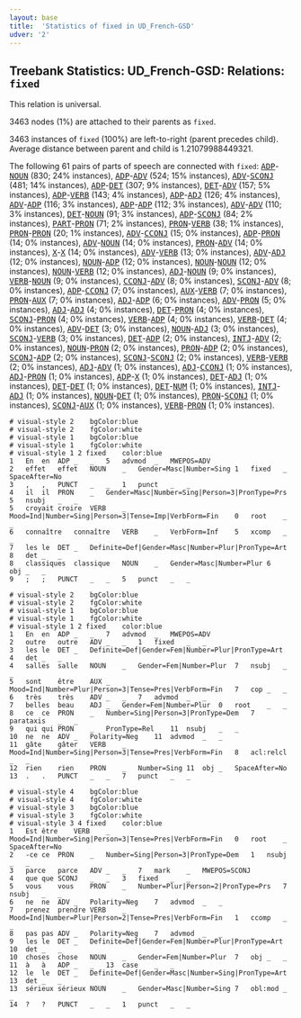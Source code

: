 ```yaml
---
layout: base
title:  'Statistics of fixed in UD_French-GSD'
udver: '2'
---
```


## Treebank Statistics: UD_French-GSD: Relations: `fixed`

This relation is universal.

3463 nodes (1%) are attached to their parents as `fixed`.

3463 instances of `fixed` (100%) are left-to-right (parent precedes child).
Average distance between parent and child is 1.21079988449321.

The following 61 pairs of parts of speech are connected with `fixed`: <tt><a href="fr_gsd-pos-ADP.html">ADP</a></tt>-<tt><a href="fr_gsd-pos-NOUN.html">NOUN</a></tt> (830; 24% instances), <tt><a href="fr_gsd-pos-ADP.html">ADP</a></tt>-<tt><a href="fr_gsd-pos-ADV.html">ADV</a></tt> (524; 15% instances), <tt><a href="fr_gsd-pos-ADV.html">ADV</a></tt>-<tt><a href="fr_gsd-pos-SCONJ.html">SCONJ</a></tt> (481; 14% instances), <tt><a href="fr_gsd-pos-ADP.html">ADP</a></tt>-<tt><a href="fr_gsd-pos-DET.html">DET</a></tt> (307; 9% instances), <tt><a href="fr_gsd-pos-DET.html">DET</a></tt>-<tt><a href="fr_gsd-pos-ADV.html">ADV</a></tt> (157; 5% instances), <tt><a href="fr_gsd-pos-ADP.html">ADP</a></tt>-<tt><a href="fr_gsd-pos-VERB.html">VERB</a></tt> (143; 4% instances), <tt><a href="fr_gsd-pos-ADP.html">ADP</a></tt>-<tt><a href="fr_gsd-pos-ADJ.html">ADJ</a></tt> (126; 4% instances), <tt><a href="fr_gsd-pos-ADV.html">ADV</a></tt>-<tt><a href="fr_gsd-pos-ADP.html">ADP</a></tt> (116; 3% instances), <tt><a href="fr_gsd-pos-ADP.html">ADP</a></tt>-<tt><a href="fr_gsd-pos-ADP.html">ADP</a></tt> (112; 3% instances), <tt><a href="fr_gsd-pos-ADV.html">ADV</a></tt>-<tt><a href="fr_gsd-pos-ADV.html">ADV</a></tt> (110; 3% instances), <tt><a href="fr_gsd-pos-DET.html">DET</a></tt>-<tt><a href="fr_gsd-pos-NOUN.html">NOUN</a></tt> (91; 3% instances), <tt><a href="fr_gsd-pos-ADP.html">ADP</a></tt>-<tt><a href="fr_gsd-pos-SCONJ.html">SCONJ</a></tt> (84; 2% instances), <tt><a href="fr_gsd-pos-PART.html">PART</a></tt>-<tt><a href="fr_gsd-pos-PRON.html">PRON</a></tt> (71; 2% instances), <tt><a href="fr_gsd-pos-PRON.html">PRON</a></tt>-<tt><a href="fr_gsd-pos-VERB.html">VERB</a></tt> (38; 1% instances), <tt><a href="fr_gsd-pos-PRON.html">PRON</a></tt>-<tt><a href="fr_gsd-pos-PRON.html">PRON</a></tt> (20; 1% instances), <tt><a href="fr_gsd-pos-ADV.html">ADV</a></tt>-<tt><a href="fr_gsd-pos-CCONJ.html">CCONJ</a></tt> (15; 0% instances), <tt><a href="fr_gsd-pos-ADP.html">ADP</a></tt>-<tt><a href="fr_gsd-pos-PRON.html">PRON</a></tt> (14; 0% instances), <tt><a href="fr_gsd-pos-ADV.html">ADV</a></tt>-<tt><a href="fr_gsd-pos-NOUN.html">NOUN</a></tt> (14; 0% instances), <tt><a href="fr_gsd-pos-PRON.html">PRON</a></tt>-<tt><a href="fr_gsd-pos-ADV.html">ADV</a></tt> (14; 0% instances), <tt><a href="fr_gsd-pos-X.html">X</a></tt>-<tt><a href="fr_gsd-pos-X.html">X</a></tt> (14; 0% instances), <tt><a href="fr_gsd-pos-ADV.html">ADV</a></tt>-<tt><a href="fr_gsd-pos-VERB.html">VERB</a></tt> (13; 0% instances), <tt><a href="fr_gsd-pos-ADV.html">ADV</a></tt>-<tt><a href="fr_gsd-pos-ADJ.html">ADJ</a></tt> (12; 0% instances), <tt><a href="fr_gsd-pos-NOUN.html">NOUN</a></tt>-<tt><a href="fr_gsd-pos-ADP.html">ADP</a></tt> (12; 0% instances), <tt><a href="fr_gsd-pos-NOUN.html">NOUN</a></tt>-<tt><a href="fr_gsd-pos-NOUN.html">NOUN</a></tt> (12; 0% instances), <tt><a href="fr_gsd-pos-NOUN.html">NOUN</a></tt>-<tt><a href="fr_gsd-pos-VERB.html">VERB</a></tt> (12; 0% instances), <tt><a href="fr_gsd-pos-ADJ.html">ADJ</a></tt>-<tt><a href="fr_gsd-pos-NOUN.html">NOUN</a></tt> (9; 0% instances), <tt><a href="fr_gsd-pos-VERB.html">VERB</a></tt>-<tt><a href="fr_gsd-pos-NOUN.html">NOUN</a></tt> (9; 0% instances), <tt><a href="fr_gsd-pos-CCONJ.html">CCONJ</a></tt>-<tt><a href="fr_gsd-pos-ADV.html">ADV</a></tt> (8; 0% instances), <tt><a href="fr_gsd-pos-SCONJ.html">SCONJ</a></tt>-<tt><a href="fr_gsd-pos-ADV.html">ADV</a></tt> (8; 0% instances), <tt><a href="fr_gsd-pos-ADP.html">ADP</a></tt>-<tt><a href="fr_gsd-pos-CCONJ.html">CCONJ</a></tt> (7; 0% instances), <tt><a href="fr_gsd-pos-AUX.html">AUX</a></tt>-<tt><a href="fr_gsd-pos-VERB.html">VERB</a></tt> (7; 0% instances), <tt><a href="fr_gsd-pos-PRON.html">PRON</a></tt>-<tt><a href="fr_gsd-pos-AUX.html">AUX</a></tt> (7; 0% instances), <tt><a href="fr_gsd-pos-ADJ.html">ADJ</a></tt>-<tt><a href="fr_gsd-pos-ADP.html">ADP</a></tt> (6; 0% instances), <tt><a href="fr_gsd-pos-ADV.html">ADV</a></tt>-<tt><a href="fr_gsd-pos-PRON.html">PRON</a></tt> (5; 0% instances), <tt><a href="fr_gsd-pos-ADJ.html">ADJ</a></tt>-<tt><a href="fr_gsd-pos-ADJ.html">ADJ</a></tt> (4; 0% instances), <tt><a href="fr_gsd-pos-DET.html">DET</a></tt>-<tt><a href="fr_gsd-pos-PRON.html">PRON</a></tt> (4; 0% instances), <tt><a href="fr_gsd-pos-SCONJ.html">SCONJ</a></tt>-<tt><a href="fr_gsd-pos-PRON.html">PRON</a></tt> (4; 0% instances), <tt><a href="fr_gsd-pos-VERB.html">VERB</a></tt>-<tt><a href="fr_gsd-pos-ADP.html">ADP</a></tt> (4; 0% instances), <tt><a href="fr_gsd-pos-VERB.html">VERB</a></tt>-<tt><a href="fr_gsd-pos-DET.html">DET</a></tt> (4; 0% instances), <tt><a href="fr_gsd-pos-ADV.html">ADV</a></tt>-<tt><a href="fr_gsd-pos-DET.html">DET</a></tt> (3; 0% instances), <tt><a href="fr_gsd-pos-NOUN.html">NOUN</a></tt>-<tt><a href="fr_gsd-pos-ADJ.html">ADJ</a></tt> (3; 0% instances), <tt><a href="fr_gsd-pos-SCONJ.html">SCONJ</a></tt>-<tt><a href="fr_gsd-pos-VERB.html">VERB</a></tt> (3; 0% instances), <tt><a href="fr_gsd-pos-DET.html">DET</a></tt>-<tt><a href="fr_gsd-pos-ADP.html">ADP</a></tt> (2; 0% instances), <tt><a href="fr_gsd-pos-INTJ.html">INTJ</a></tt>-<tt><a href="fr_gsd-pos-ADV.html">ADV</a></tt> (2; 0% instances), <tt><a href="fr_gsd-pos-NOUN.html">NOUN</a></tt>-<tt><a href="fr_gsd-pos-PRON.html">PRON</a></tt> (2; 0% instances), <tt><a href="fr_gsd-pos-PRON.html">PRON</a></tt>-<tt><a href="fr_gsd-pos-ADP.html">ADP</a></tt> (2; 0% instances), <tt><a href="fr_gsd-pos-SCONJ.html">SCONJ</a></tt>-<tt><a href="fr_gsd-pos-ADP.html">ADP</a></tt> (2; 0% instances), <tt><a href="fr_gsd-pos-SCONJ.html">SCONJ</a></tt>-<tt><a href="fr_gsd-pos-SCONJ.html">SCONJ</a></tt> (2; 0% instances), <tt><a href="fr_gsd-pos-VERB.html">VERB</a></tt>-<tt><a href="fr_gsd-pos-VERB.html">VERB</a></tt> (2; 0% instances), <tt><a href="fr_gsd-pos-ADJ.html">ADJ</a></tt>-<tt><a href="fr_gsd-pos-ADV.html">ADV</a></tt> (1; 0% instances), <tt><a href="fr_gsd-pos-ADJ.html">ADJ</a></tt>-<tt><a href="fr_gsd-pos-CCONJ.html">CCONJ</a></tt> (1; 0% instances), <tt><a href="fr_gsd-pos-ADJ.html">ADJ</a></tt>-<tt><a href="fr_gsd-pos-PRON.html">PRON</a></tt> (1; 0% instances), <tt><a href="fr_gsd-pos-ADP.html">ADP</a></tt>-<tt><a href="fr_gsd-pos-X.html">X</a></tt> (1; 0% instances), <tt><a href="fr_gsd-pos-DET.html">DET</a></tt>-<tt><a href="fr_gsd-pos-ADJ.html">ADJ</a></tt> (1; 0% instances), <tt><a href="fr_gsd-pos-DET.html">DET</a></tt>-<tt><a href="fr_gsd-pos-DET.html">DET</a></tt> (1; 0% instances), <tt><a href="fr_gsd-pos-DET.html">DET</a></tt>-<tt><a href="fr_gsd-pos-NUM.html">NUM</a></tt> (1; 0% instances), <tt><a href="fr_gsd-pos-INTJ.html">INTJ</a></tt>-<tt><a href="fr_gsd-pos-ADJ.html">ADJ</a></tt> (1; 0% instances), <tt><a href="fr_gsd-pos-NOUN.html">NOUN</a></tt>-<tt><a href="fr_gsd-pos-DET.html">DET</a></tt> (1; 0% instances), <tt><a href="fr_gsd-pos-PRON.html">PRON</a></tt>-<tt><a href="fr_gsd-pos-SCONJ.html">SCONJ</a></tt> (1; 0% instances), <tt><a href="fr_gsd-pos-SCONJ.html">SCONJ</a></tt>-<tt><a href="fr_gsd-pos-AUX.html">AUX</a></tt> (1; 0% instances), <tt><a href="fr_gsd-pos-VERB.html">VERB</a></tt>-<tt><a href="fr_gsd-pos-PRON.html">PRON</a></tt> (1; 0% instances).


~~~ conllu
# visual-style 2	bgColor:blue
# visual-style 2	fgColor:white
# visual-style 1	bgColor:blue
# visual-style 1	fgColor:white
# visual-style 1 2 fixed	color:blue
1	En	en	ADP	_	_	5	advmod	_	MWEPOS=ADV
2	effet	effet	NOUN	_	Gender=Masc|Number=Sing	1	fixed	_	SpaceAfter=No
3	,	,	PUNCT	_	_	1	punct	_	_
4	il	il	PRON	_	Gender=Masc|Number=Sing|Person=3|PronType=Prs	5	nsubj	_	_
5	croyait	croire	VERB	_	Mood=Ind|Number=Sing|Person=3|Tense=Imp|VerbForm=Fin	0	root	_	_
6	connaître	connaître	VERB	_	VerbForm=Inf	5	xcomp	_	_
7	les	le	DET	_	Definite=Def|Gender=Masc|Number=Plur|PronType=Art	8	det	_	_
8	classiques	classique	NOUN	_	Gender=Masc|Number=Plur	6	obj	_	_
9	;	;	PUNCT	_	_	5	punct	_	_

~~~


~~~ conllu
# visual-style 2	bgColor:blue
# visual-style 2	fgColor:white
# visual-style 1	bgColor:blue
# visual-style 1	fgColor:white
# visual-style 1 2 fixed	color:blue
1	En	en	ADP	_	_	7	advmod	_	MWEPOS=ADV
2	outre	outre	ADV	_	_	1	fixed	_	_
3	les	le	DET	_	Definite=Def|Gender=Fem|Number=Plur|PronType=Art	4	det	_	_
4	salles	salle	NOUN	_	Gender=Fem|Number=Plur	7	nsubj	_	_
5	sont	être	AUX	_	Mood=Ind|Number=Plur|Person=3|Tense=Pres|VerbForm=Fin	7	cop	_	_
6	très	très	ADV	_	_	7	advmod	_	_
7	belles	beau	ADJ	_	Gender=Fem|Number=Plur	0	root	_	_
8	ce	ce	PRON	_	Number=Sing|Person=3|PronType=Dem	7	parataxis	_	_
9	qui	qui	PRON	_	PronType=Rel	11	nsubj	_	_
10	ne	ne	ADV	_	Polarity=Neg	11	advmod	_	_
11	gâte	gâter	VERB	_	Mood=Ind|Number=Sing|Person=3|Tense=Pres|VerbForm=Fin	8	acl:relcl	_	_
12	rien	rien	PRON	_	Number=Sing	11	obj	_	SpaceAfter=No
13	.	.	PUNCT	_	_	7	punct	_	_

~~~


~~~ conllu
# visual-style 4	bgColor:blue
# visual-style 4	fgColor:white
# visual-style 3	bgColor:blue
# visual-style 3	fgColor:white
# visual-style 3 4 fixed	color:blue
1	Est	être	VERB	_	Mood=Ind|Number=Sing|Person=3|Tense=Pres|VerbForm=Fin	0	root	_	SpaceAfter=No
2	-ce	ce	PRON	_	Number=Sing|Person=3|PronType=Dem	1	nsubj	_	_
3	parce	parce	ADV	_	_	7	mark	_	MWEPOS=SCONJ
4	que	que	SCONJ	_	_	3	fixed	_	_
5	vous	vous	PRON	_	Number=Plur|Person=2|PronType=Prs	7	nsubj	_	_
6	ne	ne	ADV	_	Polarity=Neg	7	advmod	_	_
7	prenez	prendre	VERB	_	Mood=Ind|Number=Plur|Person=2|Tense=Pres|VerbForm=Fin	1	ccomp	_	_
8	pas	pas	ADV	_	Polarity=Neg	7	advmod	_	_
9	les	le	DET	_	Definite=Def|Gender=Fem|Number=Plur|PronType=Art	10	det	_	_
10	choses	chose	NOUN	_	Gender=Fem|Number=Plur	7	obj	_	_
11	à	à	ADP	_	_	13	case	_	_
12	le	le	DET	_	Definite=Def|Gender=Masc|Number=Sing|PronType=Art	13	det	_	_
13	sérieux	sérieux	NOUN	_	Gender=Masc|Number=Sing	7	obl:mod	_	_
14	?	?	PUNCT	_	_	1	punct	_	_

~~~


